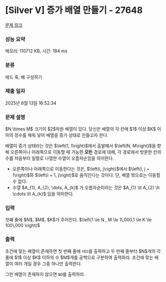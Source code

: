 # [Silver V] 증가 배열 만들기 - 27648 

[문제 링크](https://www.acmicpc.net/problem/27648) 

### 성능 요약

메모리: 110712 KB, 시간: 184 ms

### 분류

애드 혹, 해 구성하기

### 제출 일자

2025년 8월 13일 16:52:34

### 문제 설명

<p>$N \times M$ 크기의 $2$차원 배열이 있다. 당신은 배열의 각 칸에 $1$ 이상 $K$ 이하의 정수를 채워 넣어 배열을 증가 상태로 만들고자 한다.</p>

<p>배열이 증가 상태라는 것은 $\left(1, 1\right)$에서 출발해서 $\left(N, M\right)$을 향해 오른쪽이나 아래쪽으로 이동할 때 가능한 <strong>모든</strong> 경로에 대해, 각 경로에서 방문한 칸의 수를 처음부터 일렬로 나열한 수열이 오름차순임을 의미한다.</p>

<ul>
	<li>오른쪽이나 아래쪽으로 이동한다는 것은, $\left(i, j\right)$에서 $\left(i, j + 1\right)$와 $\left(i + 1, j\right)$로 움직인다는 것이다. 단, 배열 밖으로는 이동할 수 없다.</li>
	<li>수열 $A_{1}, A_{2}, \dots, A_{k}$ 가 오름차순이라는 것은 $A_{1} \lt A_{2} \lt \cdots \lt A_{k}$ 임을 의미한다.</li>
</ul>

### 입력 

 <p>첫째 줄에 $N$, $M$, $K$가 주어진다. $\left(1 \le N , M \le 1\,000,1 \le K \le 100\,000 \right)$</p>

### 출력 

 <p>조건에 맞는 배열이 존재하면 첫 번째 줄에 <code>YES</code>를 출력하고 두 번째 줄부터 $N$개의 각 줄에 $1$ 이상 $K$ 이하의 수 $M$개를 공백으로 구분하여 출력하라. 조건에 맞는 배열이 여러 개일 경우 그중 하나만 출력한다.</p>

<p>그런 배열이 존재하지 않으면 <code>NO</code>를 출력하라.</p>

